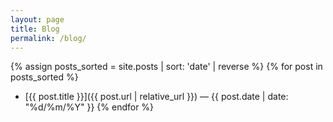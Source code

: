 ```yaml
---
layout: page
title: Blog
permalink: /blog/
---
```


{% assign posts_sorted = site.posts | sort: 'date' | reverse %}
{% for post in posts_sorted %}
- [{{ post.title }}]({{ post.url | relative_url }}) — {{ post.date | date: "%d/%m/%Y" }}
{% endfor %}
